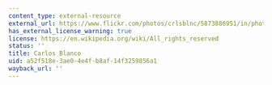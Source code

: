 ```yaml
---
content_type: external-resource
external_url: https://www.flickr.com/photos/crlsblnc/5873886951/in/photolist-9X4cWX-fwmvkW-f6mPq-2vc9u7-6SzrgR-2v7Lo2-22XTimJ-7HYqME-2v7Lzt-4PthJM-Vu2eYJ-LBrGDf-haxGLa-2vc8Nh-2vc9LW-2v7Mac-4Ptpx2-eyzGR6-rpCKr-4PtdP2-4PxvBG-AwcawS-6CeZGL-5nn8PW-4PxEYJ-4PxodW-4PxCzE-4PtbDZ-4PxBmb-4PxzHf-e5Wb4R-e62P6j-8V2gw1-6CaPsK-4FbVDn-pYRc6-mM3BT-L2KrV-2aD6wVR-64KHmu-gBYqgD-4PxGc3-e8dRSB-8a6xc-zKMK-DzT2b-o2TEtS-8a6xs-PDdWj-2Z8X4F
has_external_license_warning: true
license: https://en.wikipedia.org/wiki/All_rights_reserved
status: ''
title: Carlos Blanco
uid: a52f518e-3ae0-4e4f-b8af-14f3259856a1
wayback_url: ''
---
```

